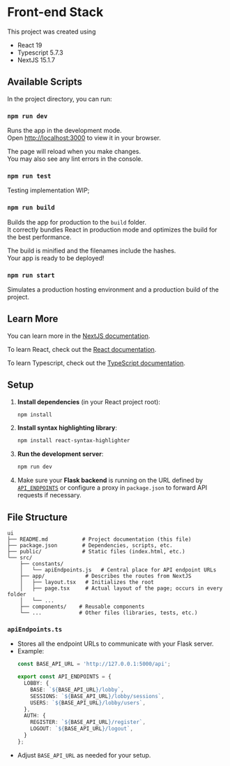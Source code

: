 # Front-end Stack

This project was created using
  - React 19
  - Typescript 5.7.3
  - NextJS 15.1.7

## Available Scripts

In the project directory, you can run:

### `npm run dev`

Runs the app in the development mode.\
Open [http://localhost:3000](http://localhost:3000) to view it in your browser.

The page will reload when you make changes.\
You may also see any lint errors in the console.

### `npm run test`

Testing implementation WIP;

### `npm run build`

Builds the app for production to the `build` folder.\
It correctly bundles React in production mode and optimizes the build for the best performance.

The build is minified and the filenames include the hashes.\
Your app is ready to be deployed!

### `npm run start`

Simulates a production hosting environment and a production build of the project.

## Learn More

You can learn more in the [NextJS documentation](https://nextjs.org/docs).

To learn React, check out the [React documentation](https://reactjs.org/).

To learn Typescript, check out the [TypeScript documentation](https://www.typescriptlang.org/docs/).

## Setup

1. **Install dependencies** (in your React project root):
   ```bash
   npm install
   ```
2. **Install syntax highlighting library**:
   ```bash
   npm install react-syntax-highlighter
   ```
3. **Run the development server**:
   ```bash
   npm run dev
   ```
4. Make sure your **Flask backend** is running on the URL defined by [`API_ENDPOINTS`](#api-endpoints) or configure a proxy in `package.json` to forward API requests if necessary.

## File Structure

```
ui
├── README.md           # Project documentation (this file)
├── package.json        # Dependencies, scripts, etc.
├── public/             # Static files (index.html, etc.)
└── src/
    ├── constants/      
    │   └── apiEndpoints.js   # Central place for API endpoint URLs
    ├── app/             # Describes the routes from NextJS
    │   ├── layout.tsx   # Initializes the root
    │   ├── page.tsx     # Actual layout of the page; occurs in every folder
    │   └── ...
    ├── components/    # Reusable components
    └── ...            # Other files (libraries, tests, etc.)
```

### `apiEndpoints.ts`
- Stores all the endpoint URLs to communicate with your Flask server.  
- Example:
  ```ts
  const BASE_API_URL = 'http://127.0.0.1:5000/api';

  export const API_ENDPOINTS = {
    LOBBY: {
      BASE: `${BASE_API_URL}/lobby`,
      SESSIONS: `${BASE_API_URL}/lobby/sessions`,
      USERS: `${BASE_API_URL}/lobby/users`,
    },
    AUTH: {
      REGISTER: `${BASE_API_URL}/register`,
      LOGOUT: `${BASE_API_URL}/logout`,
    }
  };
  ```
- Adjust `BASE_API_URL` as needed for your setup.

